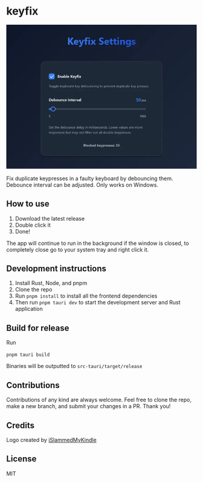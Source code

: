# keyfix

![keyfix UI](github/keyfix.webp)

Fix duplicate keypresses in a faulty keyboard by debouncing them. Debounce interval can be adjusted.
Only works on Windows.

## How to use

1. Download the latest release
2. Double click it
3. Done!

The app will continue to run in the background if the window is closed, to completely close go to your system tray and right click it.

## Development instructions

1. Install Rust, Node, and pnpm
2. Clone the repo
3. Run `pnpm install` to install all the frontend dependencies
4. Then run `pnpm tauri dev` to start the development server and Rust application

## Build for release

Run

`pnpm tauri build`

Binaries will be outputted to `src-tauri/target/release`

## Contributions

Contributions of any kind are always welcome. Feel free to clone the repo, make a new branch, and submit your changes in a PR. Thank you!

## Credits

Logo created by [iSlammedMyKindle](https://github.com/islammedmykindle)

## License

MIT
